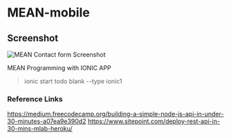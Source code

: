 # MEAN-mobile

## Screenshot

![MEAN Contact form Screenshot](https://techeasy.files.wordpress.com/2017/12/screenshot1.gif)

MEAN Programming with IONIC APP

> ionic start todo blank --type ionic1



### Reference Links
https://medium.freecodecamp.org/building-a-simple-node-js-api-in-under-30-minutes-a07ea9e390d2
https://www.sitepoint.com/deploy-rest-api-in-30-mins-mlab-heroku/
